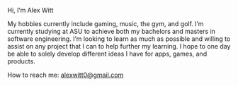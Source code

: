 Hi, I’m Alex Witt

My hobbies currently include gaming, music, the gym, and golf.
I’m currently studying at ASU to achieve both my bachelors and masters in software engineering.
I’m looking to learn as much as possible and willing to assist on any project that I can to help further my learning. 
I hope to one day be able to solely develop different ideas I have for apps, games, and products.

How to reach me:
alexwitt0@gmail.com

<!---
imWitty/imWitty is a ✨ special ✨ repository because its `README.md` (this file) appears on your GitHub profile.
You can click the Preview link to take a look at your changes.
--->
